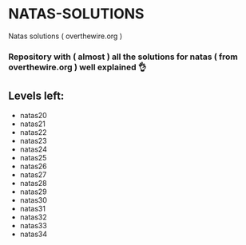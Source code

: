 # NATAS-SOLUTIONS
Natas solutions ( overthewire.org )

### Repository with ( almost ) all the solutions for natas ( from overthewire.org ) well explained 👌
 
## Levels left:

- natas20
- natas21
- natas22
- natas23
- natas24
- natas25
- natas26
- natas27
- natas28
- natas29
- natas30
- natas31
- natas32
- natas33
- natas34
